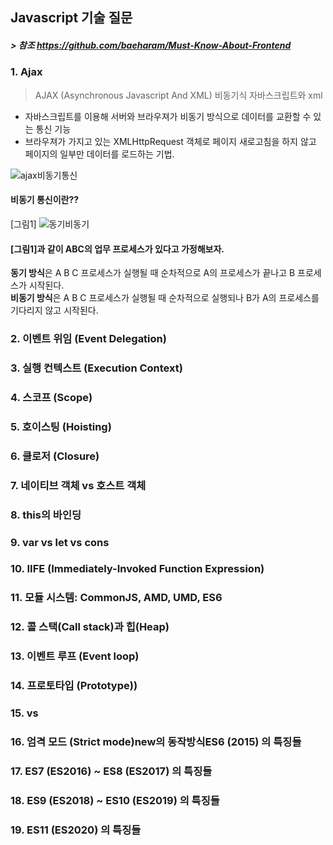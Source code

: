 ## Javascript 기술 질문 
##### > 참조 https://github.com/baeharam/Must-Know-About-Frontend

### 1.  Ajax
>AJAX (Asynchronous Javascript And XML)   비동기식 자바스크립트와 xml
- 자바스크립트를 이용해 서버와 브라우져가 비동기 방식으로 데이터를 교환할 수 있는 통신 기능
- 브라우져가 가지고 있는 XMLHttpRequest 객체로 페이지 새로고침을 하지 않고 페이지의 일부만 데이터를 로드하는 기법.

![ajax비동기통신](https://user-images.githubusercontent.com/45140764/145498412-d00a25f7-2e10-4849-a282-910aef710832.png)

#### 비동기 통신이란??
[그림1]
![동기비동기](https://user-images.githubusercontent.com/45140764/145501197-2bed7a6e-610d-41ce-aafc-35d525411544.png)
#### [그림1]과 같이 ABC의 업무 프로세스가 있다고 가정해보자.
<b>동기 방식</b>은 A B C 프로세스가 실행될 때 순차적으로 A의 프로세스가 끝나고 B 프로세스가 시작된다.<br/>
<b>비동기 방식</b>은 A B C 프로세스가 실행될 때 순차적으로 실행되나 B가 A의 프로세스를 기다리지 않고 시작된다. 

### 2. 이벤트 위임 (Event Delegation)
### 3. 실행 컨텍스트 (Execution Context)
### 4. 스코프 (Scope)
### 5. 호이스팅 (Hoisting)
### 6. 클로저 (Closure)
### 7. 네이티브 객체 vs 호스트 객체
### 8. this의 바인딩
### 9. var vs let vs cons
### 10. IIFE (Immediately-Invoked Function Expression)
### 11. 모듈 시스템: CommonJS, AMD, UMD, ES6
### 12. 콜 스택(Call stack)과 힙(Heap)
### 13. 이벤트 루프 (Event loop)
### 14. 프로토타입 (Prototype))
### 15. vs
### 16. 엄격 모드 (Strict mode)new의 동작방식ES6 (2015) 의 특징들
### 17. ES7 (ES2016) ~ ES8 (ES2017) 의 특징들
### 18. ES9 (ES2018) ~ ES10 (ES2019) 의 특징들
### 19. ES11 (ES2020) 의 특징들